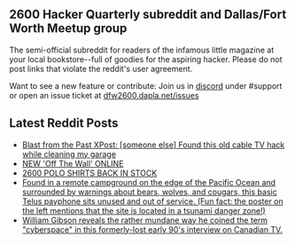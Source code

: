 ## 2600 Hacker Quarterly subreddit and Dallas/Fort Worth Meetup group
The semi-official subreddit for readers of the infamous little magazine at your local bookstore--full of goodies for the aspiring hacker. Please do not post links that violate the reddit's user agreement.

Want to see a new feature or contribute: 
Join us in [discord](https://dfw2600.dapla.net/chat) under #support or open an issue ticket at [dfw2600.dapla.net/issues](https://dfw2600.dapla.net/issues)

## Latest Reddit Posts
<!-- BLOG-POST-LIST:START -->
- [Blast from the Past XPost: [someone else] Found this old cable TV hack while cleaning my garage](https://www.reddit.com/r/2600/comments/13x31uh/blast_from_the_past_xpost_someone_else_found_this/)
- [NEW 'Off The Wall' ONLINE](https://2600.com/wall/30-05-2023)
- [2600 POLO SHIRTS BACK IN STOCK](https://2600.com/content/2600-polo-shirts-back-stock)
- [Found in a remote campground on the edge of the Pacific Ocean and surrounded by warnings about bears, wolves, and cougars, this basic Telus payphone sits unused and out of service. (Fun fact: the poster on the left mentions that the site is located in a tsunami danger zone!)](https://www.reddit.com/r/2600/comments/13vs69f/found_in_a_remote_campground_on_the_edge_of_the/)
- [William Gibson reveals the rather mundane way he coined the term "cyberspace" in this formerly-lost early 90's interview on Canadian TV.](https://www.reddit.com/r/2600/comments/13uu0tu/william_gibson_reveals_the_rather_mundane_way_he/)
<!-- BLOG-POST-LIST:END -->
